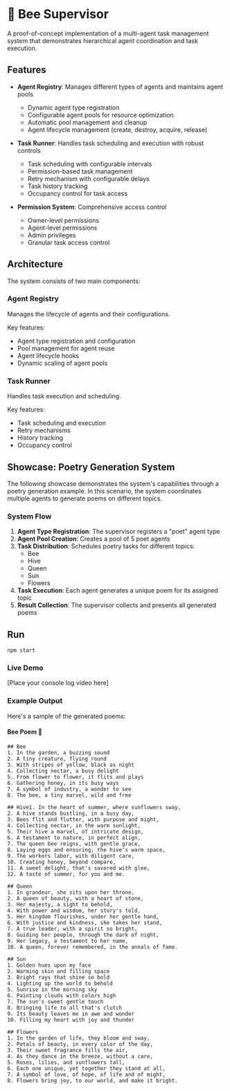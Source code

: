 # 🐝 Bee Supervisor

A proof-of-concept implementation of a multi-agent task management system that demonstrates hierarchical agent coordination and task execution.

## Features

- **Agent Registry**: Manages different types of agents and maintains agent pools

  - Dynamic agent type registration
  - Configurable agent pools for resource optimization
  - Automatic pool management and cleanup
  - Agent lifecycle management (create, destroy, acquire, release)

- **Task Runner**: Handles task scheduling and execution with robust controls

  - Task scheduling with configurable intervals
  - Permission-based task management
  - Retry mechanism with configurable delays
  - Task history tracking
  - Occupancy control for task access

- **Permission System**: Comprehensive access control
  - Owner-level permissions
  - Agent-level permissions
  - Admin privileges
  - Granular task access control

## Architecture

The system consists of two main components:

### Agent Registry

Manages the lifecycle of agents and their configurations.

Key features:

- Agent type registration and configuration
- Pool management for agent reuse
- Agent lifecycle hooks
- Dynamic scaling of agent pools

### Task Runner

Handles task execution and scheduling.

Key features:

- Task scheduling and execution
- Retry mechanisms
- History tracking
- Occupancy control

## Showcase: Poetry Generation System

The following showcase demonstrates the system's capabilities through a poetry generation example. In this scenario, the system coordinates multiple agents to generate poems on different topics.

### System Flow

1. **Agent Type Registration**: The supervisor registers a "poet" agent type
2. **Agent Pool Creation**: Creates a pool of 5 poet agents
3. **Task Distribution**: Schedules poetry tasks for different topics:
   - Bee
   - Hive
   - Queen
   - Sun
   - Flowers
4. **Task Execution**: Each agent generates a unique poem for its assigned topic
5. **Result Collection**: The supervisor collects and presents all generated poems

## Run

`npm start`

### Live Demo

[Place your console log video here]

### Example Output

Here's a sample of the generated poems:

#### Bee Poem 📝

```
## Bee
1. In the garden, a buzzing sound
2. A tiny creature, flying round
3. With stripes of yellow, black as night
4. Collecting nectar, a busy delight
5. From flower to flower, it flits and plays
6. Gathering honey, in its busy ways
7. A symbol of industry, a wonder to see
8. The bee, a tiny marvel, wild and free

## Hive1. In the heart of summer, where sunflowers sway,
2. A hive stands bustling, in a busy day,
3. Bees flit and flutter, with purpose and might,
4. Collecting nectar, in the warm sunlight,
5. Their hive a marvel, of intricate design,
6. A testament to nature, in perfect align,
7. The queen bee reigns, with gentle grace,
8. Laying eggs and ensuring, the hive's warm space,
9. The workers labor, with diligent care,
10. Creating honey, beyond compare,
11. A sweet delight, that's savored with glee,
12. A taste of summer, for you and me.

## Queen
1. In grandeur, she sits upon her throne,
2. A queen of beauty, with a heart of stone,
3. Her majesty, a sight to behold,
4. With power and wisdom, her story's told,
5. Her kingdom flourishes, under her gentle hand,
6. With justice and kindness, she takes her stand,
7. A true leader, with a spirit so bright,
8. Guiding her people, through the dark of night,
9. Her legacy, a testament to her name,
10. A queen, forever remembered, in the annals of fame.

## Sun
1. Golden hues upon my face
2. Warming skin and filling space
3. Bright rays that shine so bold
4. Lighting up the world to behold
5. Sunrise in the morning sky
6. Painting clouds with colors high
7. The sun's sweet gentle touch
8. Bringing life to all that's clutch
9. Its beauty leaves me in awe and wonder
10. Filling my heart with joy and thunder

## Flowers
1. In the garden of life, they bloom and sway,
2. Petals of beauty, in every color of the day,
3. Their sweet fragrance fills the air,
4. As they dance in the breeze, without a care,
5. Roses, lilies, and sunflowers tall,
6. Each one unique, yet together they stand at all,
7. A symbol of love, of hope, of life and of might,
8. Flowers bring joy, to our world, and make it bright.
```
